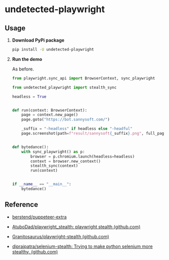 # undetected-playwright

## Usage

1. **Download PyPi package**

   ```bash
   pip install -U undetected-playwright
   ```

2. **Run the demo**

   As before.

   ```python
   from playwright.sync_api import BrowserContext, sync_playwright
   
   from undetected_playwright import stealth_sync
   
   headless = True
   
   
   def run(context: BrowserContext):
       page = context.new_page()
       page.goto("https://bot.sannysoft.com/")
   
       _suffix = "-headless" if headless else "-headful"
       page.screenshot(path=f"result/sannysoft{_suffix}.png", full_page=True)
   
   
   def bytedance():
       with sync_playwright() as p:
           browser = p.chromium.launch(headless=headless)
           context = browser.new_context()
           stealth_sync(context)
           run(context)
   
   
   if __name__ == "__main__":
       bytedance()
   ```

   

## Reference

- [berstend/puppeteer-extra](https://github.com/berstend/puppeteer-extra)

- [AtuboDad/playwright_stealth: playwright stealth (github.com)](https://github.com/AtuboDad/playwright_stealth)
- [Granitosaurus/playwright-stealth (github.com)](https://github.com/Granitosaurus/playwright-stealth)

- [diprajpatra/selenium-stealth: Trying to make python selenium more stealthy. (github.com)](https://github.com/diprajpatra/selenium-stealth)
